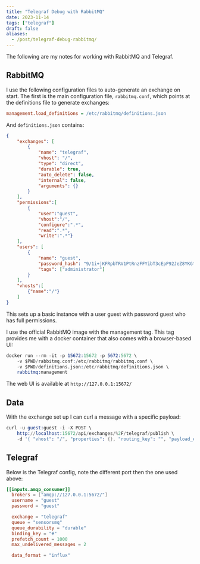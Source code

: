 ```yaml
---
title: "Telegraf Debug with RabbitMQ"
date: 2023-11-14
tags: ["telegraf"]
draft: false
aliases:
  - /post/telegraf-debug-rabbitmq/
---
```


The following are my notes for working with RabbitMQ and Telegraf.

## RabbitMQ

I use the following configuration files to auto-generate an exchange on start.
The first is the main configuration file, `rabbitmq.conf`, which points at the
definitions file to generate exchanges:

```ini
management.load_definitions = /etc/rabbitmq/definitions.json
```

And `definitions.json` contains:

```json
{
    "exchanges": [
        {
            "name": "telegraf",
            "vhost": "/",
            "type": "direct",
            "durable": true,
            "auto_delete": false,
            "internal": false,
            "arguments": {}
        }
    ],
    "permissions":[
        {
            "user":"guest",
            "vhost":"/",
            "configure":".*",
            "read":".*",
            "write":".*"}
    ],
    "users": [
        {
            "name": "guest",
            "password_hash": "9/1i+jKFRpbTRV1PtRnzFFYibT3cEpP92JeZ8YKGtflf4e/u",
            "tags": ["administrator"]
        }
    ],
    "vhosts":[
        {"name":"/"}
    ]
}
```

This sets up a basic instance with a user guest with password guest who has
full permissions.

I use the official RabbitMQ image with the management tag. This tag provides
me with a docker container that also comes with a browser-based UI:

```s
docker run --rm -it -p 15672:15672 -p 5672:5672 \
    -v $PWD/rabbitmq.conf:/etc/rabbitmq/rabbitmq.conf \
    -v $PWD/definitions.json:/etc/rabbitmq/definitions.json \
    rabbitmq:management
```

The web UI is available at `http://127.0.0.1:15672/`

## Data

With the exchange set up I can curl a message with a specific payload:

```s
curl -u guest:guest -i -X POST \
    http://localhost:15672/api/exchanges/%2F/telegraf/publish \
    -d '{ "vhost": "/", "properties": {}, "routing_key": "", "payload_encoding":"string", "payload": "metric value=41"}'
```

## Telegraf

Below is the Telegraf config, note the different port then the one used above:

```toml
[[inputs.amqp_consumer]]
  brokers = ["amqp://127.0.0.1:5672/"]
  username = "guest"
  password = "guest"

  exchange = "telegraf"
  queue = "sensorsmq"
  queue_durability = "durable"
  binding_key = "#"
  prefetch_count = 1000
  max_undelivered_messages = 2

  data_format = "influx"
```
